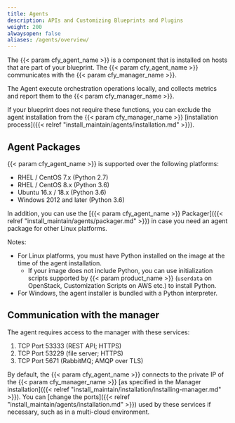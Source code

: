 ```yaml
---
title: Agents
description: APIs and Customizing Blueprints and Plugins
weight: 200
alwaysopen: false
aliases: /agents/overview/
---
```


The {{< param cfy_agent_name >}} is a component that is installed on hosts that are part of your blueprint. The {{< param cfy_agent_name >}} communicates with the {{< param cfy_manager_name >}}.

The Agent execute orchestration operations locally, and collects metrics and report them to the {{< param cfy_manager_name >}}.

If your blueprint does not require these functions, you can exclude the agent installation from the {{< param cfy_manager_name >}} [installation process]({{< relref "install_maintain/agents/installation.md" >}}).

## Agent Packages

{{< param cfy_agent_name >}} is supported over the following platforms:

* RHEL / CentOS 7.x (Python 2.7)
* RHEL / CentOS 8.x (Python 3.6)
* Ubuntu 16.x / 18.x (Python 3.6)
* Windows 2012 and later (Python 3.6)

In addition, you can use the [{{< param cfy_agent_name >}} Packager]({{< relref "install_maintain/agents/packager.md" >}}) in case you need an agent package for other Linux platforms.

Notes:

* For Linux platforms, you must have Python installed on the image at the time of the agent installation.
  * If your image does not include Python, you can use initialization scripts supported by {{< param product_name >}} (`userdata` on OpenStack, Customization Scripts on AWS etc.) to install Python.
* For Windows, the agent installer is bundled with a Python interpreter.

## Communication with the manager

The agent requires access to the manager with these services:

1. TCP Port 53333 (REST API; HTTPS)
2. TCP Port 53229 (file server; HTTPS)
3. TCP Port 5671 (RabbitMQ; AMQP over TLS)

By default, the {{< param cfy_agent_name >}} connects to the private IP of the {{< param cfy_manager_name >}} [as specified in the Manager installation]({{< relref "install_maintain/installation/installing-manager.md" >}}). You can [change the ports]({{< relref "install_maintain/agents/installation.md" >}}) used by these services if necessary, such as in a multi-cloud environment.
